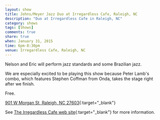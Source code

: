 ```yaml
---
layout: show
title: Johns/Meyer Jazz Duo at Irregardless Cafe, Raleigh, NC
description: "Duo at Irregardless Cafe in Raleigh, NC"
category: shows
tags: [Shows]
comments: true
share: true
when: January 31, 2015
time: 6pm-8:30pm
venue: Irregardless Cafe, Raleigh, NC
---
```


Nelson and Eric will perform jazz standards and some Brazilian jazz.

We are especially excited to be playing this show because Peter Lamb's combo, which features Stephen Coffman from Onda, takes the stage right after we finish.

Free.

[901 W Morgan St, Raleigh, NC 27603](https://www.google.com/maps/place/Irregardless+Cafe+%26+Catering/@35.781173,-78.656003,17z/data=!3m1!4b1!4m2!3m1!1s0x0:0xf805aebd93125ade){:target="_blank"}

See [The Irregardless Cafe web site](http://www.irregardless.com/){:target="_blank"} for more information.
